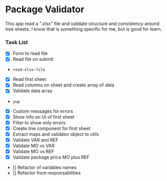 # Package Validator

This app read a ".xlsx" file and validate structure and consistency around tree sheets.
I know that is something specific for me, but is good for learn.

### Task List

- [x] Form to read file
- [x] Read file on submit
- `read-xlsx-file`
- [x] Read first sheet
- [x] Read columns on sheet and create array of data
- [x] Validate data array
- `yup`
- [x] Custom messages for errors
- [x] Show info on UI of first sheet
- [x] Filter to show only errors
- [x] Create line component for first sheet
- [x] Extract maps and validator object to utils
- [x] Validate VAR and REF
- [x] Validate MO vs VAR
- [x] Validate MO vs REF
- [x] Validate package price MO plus REF
- [] Refactor of variables names
- [] Refactor from responsabilities
